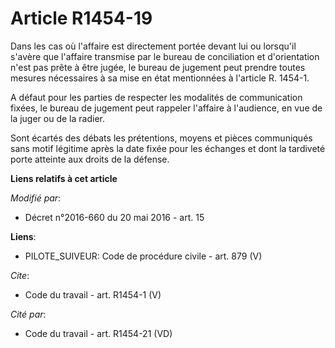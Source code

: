 # Article R1454-19

Dans les cas où l'affaire est directement portée devant lui ou lorsqu'il s'avère que l'affaire transmise par le bureau de
conciliation et d'orientation n'est pas prête à être jugée, le bureau de jugement peut prendre toutes mesures nécessaires à
sa mise en état mentionnées à l'article R. 1454-1. 

A défaut pour les parties de respecter les modalités de communication fixées, le bureau de jugement peut rappeler l'affaire à
l'audience, en vue de la juger ou de la radier. 

Sont écartés des débats les prétentions, moyens et pièces communiqués sans motif légitime après la date fixée pour les
échanges et dont la tardiveté porte atteinte aux droits de la défense.

**Liens relatifs à cet article**

_Modifié par_:

  - Décret n°2016-660 du 20 mai 2016 - art. 15

**Liens**:

  - PILOTE_SUIVEUR: Code de procédure civile - art. 879 (V)

_Cite_:

  - Code du travail - art. R1454-1 (V)

_Cité par_:

  - Code du travail - art. R1454-21 (VD)
